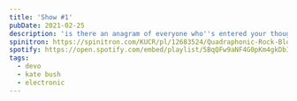 ```yaml
---
title: 'Show #1'
pubDate: 2021-02-25
description: 'is there an anagram of everyone who''s entered your thoughts'
spinitron: https://spinitron.com/KUCR/pl/12683524/Quadraphonic-Rock-Block
spotify: https://open.spotify.com/embed/playlist/5BqQFw9aNF4G0pKm4gkDbI
tags:
  - devo
  - kate bush
  - electronic
---
```

